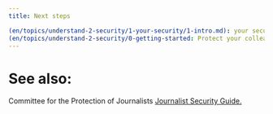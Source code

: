 ```yaml
---
title: Next steps

(en/topics/understand-2-security/1-your-security/1-intro.md): your security
(en/topics/understand-2-security/0-getting-started: Protect your colleagues
---
```

# See also:
Committee for the Protection of Journalists [Journalist Security Guide.](https://cpj.org/reports/2012/04/journalist-security-guide.php)
